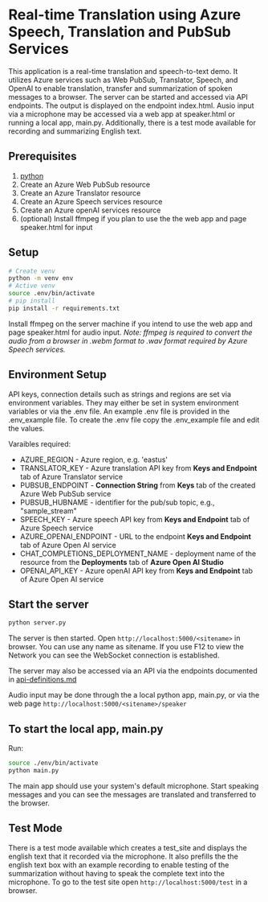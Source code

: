 # Real-time Translation using Azure Speech, Translation and PubSub Services
This application is a real-time translation and speech-to-text demo. It utilizes Azure services such as Web PubSub, Translator, Speech, and OpenAI to enable translation, transfer and summarization of spoken messages to a browser. The server can be started and accessed via API endpoints.  The output is displayed on the endpoint index.html.  Ausio input via a microphone may be accessed via a web app at speaker.html or running a local app, main.py. Additionally, there is a test mode available for recording and summarizing English text.

## Prerequisites

1. [python](https://www.python.org/)
2. Create an Azure Web PubSub resource
3. Create an Azure Translator resource
4. Create an Azure Speech services resource
5. Create an Azure openAI services resource
6. (optional) Install ffmpeg if you plan to use the the web app and page speaker.html for input

## Setup

```bash
# Create venv
python -m venv env
# Active venv
source .env/bin/activate
# pip install
pip install -r requirements.txt
```

Install ffmpeg on the server machine if you intend to use the web app and page speaker.html for audio input.
*Note: ffmpeg is required to convert the audio from a browser in .webm format to .wav format required by Azure Speech services.*

## Environment Setup

API keys, connection details such as strings and regions are set via environment variables.  They may either be set in system environment variables or via the .env file.  An example .env file is provided in the .env_example file.  To create the .env file copy the .env_example file and edit the values.

Varaibles required:
* AZURE_REGION - Azure region, e.g. 'eastus'
* TRANSLATOR_KEY - Azure translation API key from **Keys and Endpoint** tab of Azure Translator service
* PUBSUB_ENDPOINT - **Connection String** from **Keys** tab of the created Azure Web PubSub service
* PUBSUB_HUBNAME - identifier for the pub/sub topic, e.g., "sample_stream"
* SPEECH_KEY - Azure speech API key from **Keys and Endpoint** tab of Azure Speech service
* AZURE_OPENAI_ENDPOINT - URL to the endpoint **Keys and Endpoint** tab of Azure Open AI service
* CHAT_COMPLETIONS_DEPLOYMENT_NAME - deployment name of the resource from the **Deployments** tab of **Azure Open AI Studio**
* OPENAI_API_KEY - Azure openAI API key from **Keys and Endpoint** tab of Azure Open AI service

## Start the server

```bash
python server.py 
```

The server is then started. Open `http://localhost:5000/<sitename>` in browser. You can use any name as sitename.  If you use F12 to view the Network you can see the WebSocket connection is established.

The server may also be accessed via an API via the endpoints documented in [api-definitions.md](/api-definitions.md)

Audio input may be done through the a local python app, main.py, or via the web page `http://localhost:5000/<sitename>/speaker`

## To start the local app, main.py

Run:

```bash
source ./env/bin/activate
python main.py
```

The main app should use your system's default microphone.  Start speaking messages and you can see the messages are translated and transferred to the browser.

## Test Mode

There is a test mode available which creates a test_site and displays the english text that it recorded via the microphone.  It also prefills the the english text box with an example recording to enable testing of the summarization without having to speak the complete text into the microphone.  To go to the test site open `http://localhost:5000/test` in a browser.